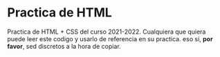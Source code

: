 # Practica de HTML 
Practica de HTML + CSS del curso 2021-2022. Cualquiera que quiera puede leer este codigo y usarlo de referencia en su practica. eso sí, **por favor**, sed discretos a la hora de copiar.
